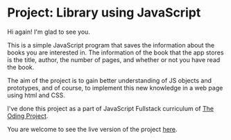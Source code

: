 # Project: Library using JavaScript

Hi again! I'm glad to see you.

This is a simple JavaScript program that saves the information about the books you are interested in. The information of the book that the app stores is the title, author, the number of pages, and whether or not you have read the book.

The aim of the project is to gain better understanding of JS objects and prototypes, and of course, to implement this new knowledge in a web page using html and CSS.

I've done this project as a part of JavaScript Fullstack curriculum of [The Oding Project](http://www.theodinproject.com/).

You are welcome to see the live version of the project [here](https://sergiojc90.github.io/Library-JS/).
